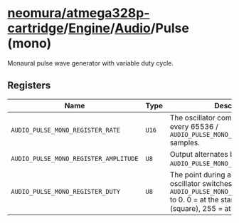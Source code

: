 # [neomura/atmega328p-cartridge](../../../../readme.md)/[Engine](../../../readme.md)/[Audio](../readme.md)/Pulse (mono)

Monaural pulse wave generator with variable duty cycle.

## Registers

| Name                                  | Type  | Description                                                                                                                                                              |
| ------------------------------------- | ----- | ------------------------------------------------------------------------------------------------------------------------------------------------------------------------ |
| `AUDIO_PULSE_MONO_REGISTER_RATE`      | `U16` | The oscillator completes one cycle every 65536 / `AUDIO_PULSE_MONO_REGISTER_RATE` samples.                                                                               |
| `AUDIO_PULSE_MONO_REGISTER_AMPLITUDE` | `U8`  | Output alternates between 0 and `AUDIO_PULSE_MONO_REGISTER_AMPLITUDE`.                                                                                                   |
| `AUDIO_PULSE_MONO_REGISTER_DUTY`      | `U8`  | The point during a cycle at which the oscillator switches from `AUDIO_PULSE_MONO_REGISTER_AMPLITUDE` to 0.  0 = at the start, 128 = 50% duty (square), 255 = at the end. |
